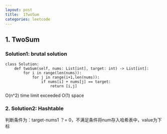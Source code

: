 ```yaml
---
layout: post
title:  1TwoSum
categories: leetcode
---
```


## 1. TwoSum
### Solution1: brutal solution
```
class Solution:
    def twoSum(self, nums: List[int], target: int) -> List[int]:
        for i in range(len(nums)):
            for j in range(i+1,len(nums)):
                if nums[i] + nums[j] == target:
                    return [i,j]
```
O(n^2) time limit exceeded
O(1) space

### 2. Solution2: Hashtable
判断条件为：target-nums1 ？= 0，不满足条件将num存入哈希表中，value为下标
```angular2
    
```
